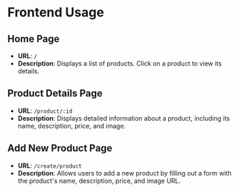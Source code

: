 # Frontend Usage

## Home Page

- **URL**: `/`
- **Description**: Displays a list of products. Click on a product to view its details.

## Product Details Page

- **URL**: `/product/:id`
- **Description**: Displays detailed information about a product, including its name, description, price, and image.

## Add New Product Page

- **URL**: `/create/product`
- **Description**: Allows users to add a new product by filling out a form with the product's name, description, price, and image URL.